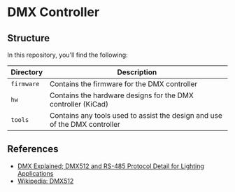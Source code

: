 

# DMX Controller

## Structure

In this repository, you'll find the following:

| Directory | Description |
| --------- | ----------- |
| `firmware` | Contains the firmware for the DMX controller |
| `hw` | Contains the hardware designs for the DMX controller (KiCad) |
| `tools` | Contains any tools used to assist the design and use of the DMX controller |

## References

* [DMX Explained; DMX512 and RS-485 Protocol Detail for Lighting Applications](https://www.element14.com/community/groups/open-source-hardware/blog/2017/08/24/dmx-explained-dmx512-and-rs-485-protocol-detail-for-lighting-applications)
* [Wikipedia: DMX512](https://en.wikipedia.org/wiki/DMX512)
